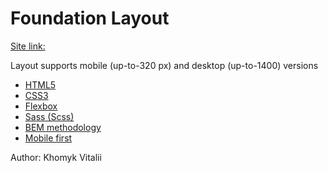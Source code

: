 # Foundation Layout

[Site link:](https://vitalii7845.github.io/Foundation-Layout/)

Layout supports mobile (up-to-320 px) and desktop (up-to-1400) versions

- [HTML5](https://en.wikipedia.org/wiki/HTML5)
- [CSS3](https://en.wikipedia.org/wiki/Cascading_Style_Sheets)
- [Flexbox](https://en.wikipedia.org/wiki/CSS_Flexible_Box_Layout)
- [Sass (Scss)](https://sass-lang.com/)
- [BEM methodology](https://en.bem.info/methodology/)
- [Mobile first](https://developer.mozilla.org/en-US/docs/Web/Progressive_web_apps/Responsive/Mobile_first/)

Author:
Khomyk Vitalii
